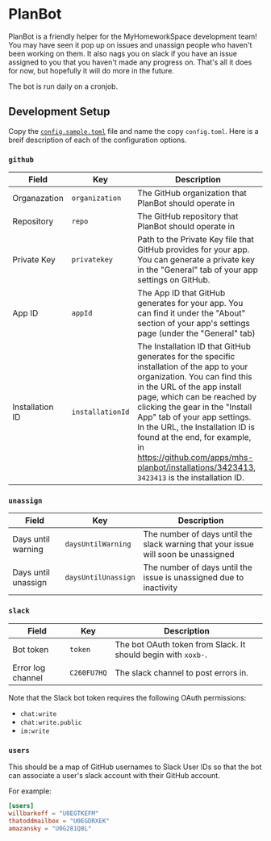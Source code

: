 # PlanBot

PlanBot is a friendly helper for the MyHomeworkSpace development team! You may have seen it pop up on issues and unassign people who haven't been working on them. It also nags you on slack if you have an issue assigned to you that you haven't made any progress on. That's all it does for now, but hopefully it will do more in the future.

The bot is run daily on a cronjob.

## Development Setup
Copy the [`config.sample.toml`](./config.sample.toml) file and name the copy `config.toml`. Here is a breif description of each of the configuration options.

### `github`
| Field | Key | Description |
|---|---|---|
| Organazation | `organization` | The GitHub organization that PlanBot should operate in |
| Repository | `repo` | The GitHub repository that PlanBot should operate in |
| Private Key | `privatekey` | Path to the Private Key file that GitHub provides for your app. You can generate a private key in the "General" tab of your app settings on GitHub. |
| App ID | `appId` | The App ID that GitHub generates for your app. You can find it under the "About" section of your app's settings page (under the "General" tab) |
| Installation ID | `installationId` | The Installation ID that GitHub generates for the specific installation of the app to your organization. You can find this in the URL of the app install page, which can be reached by clicking the gear in the "Install App" tab of your app settings. In the URL, the Installation ID is found at the end, for example, in https://github.com/apps/mhs-planbot/installations/3423413, `3423413` is the installation ID. |

### `unassign`
| Field | Key | Description |
|---|---|---|
| Days until warning | `daysUntilWarning` | The number of days until the slack warning that your issue will soon be unassigned |
| Days until unassign | `daysUntilUnassign` | The number of days until the issue is unassigned due to inactivity |

### `slack`
| Field | Key | Description |
|---|---|---|
| Bot token | `token` | The bot OAuth token from Slack. It should begin with `xoxb-`. |
| Error log channel | `C260FU7HQ` | The slack channel to post errors in. |

Note that the Slack bot token requires the following OAuth permissions:
- `chat:write`
- `chat:write.public`
- `im:write`

### `users`
This should be a map of GitHub usernames to Slack User IDs so that the bot can associate a user's slack account with their GitHub account.

For example:

```toml
[users]
willbarkoff = "U0EGTKEFM"
thatoddmailbox = "U0EGDRXEK"
amazansky = "U0G281Q8L"
```